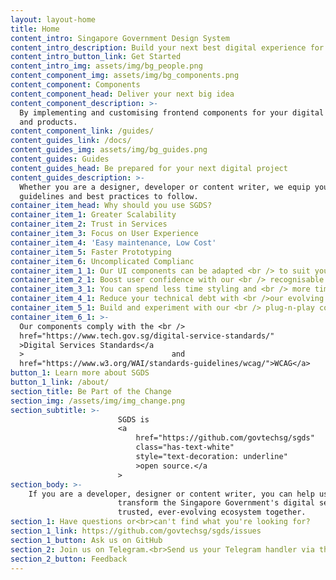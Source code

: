 ```yaml
---
layout: layout-home
title: Home
content_intro: Singapore Government Design System
content_intro_description: Build your next best digital experience for Singapore
content_intro_button_link: Get Started
content_intro_img: assets/img/bg_people.png
content_component_img: assets/img/bg_components.png
content_component: Components
content_component_head: Deliver your next big idea
content_component_description: >-
  By implementing and customising frontend components for your digital services
  and products.
content_component_link: /guides/
content_guides_link: /docs/
content_guides_img: assets/img/bg_guides.png
content_guides: Guides
content_guides_head: Be prepared for your next digital project
content_guides_description: >-
  Whether you are a designer, developer or content writer, we equip you with
  guidelines and best practices to follow.
container_item_head: Why should you use SGDS?
container_item_1: Greater Scalability
container_item_2: Trust in Services
container_item_3: Focus on User Experience
container_item_4: 'Easy maintenance, Low Cost'
container_item_5: Faster Prototyping
container_item_6: Uncomplicated Complianc
container_item_1_1: Our UI components can be adapted <br /> to suit your users’ needs
container_item_2_1: Boost user confidence with our <br /> recognisable design patterns
container_item_3_1: You can spend less time styling and <br /> more time crafting user flows
container_item_4_1: Reduce your technical debt with <br />our evolving design choices
container_item_5_1: Build and experiment with our <br /> plug-n-play components
container_item_6_1: >-
  Our components comply with the <br />                                 <a
  href="https://www.tech.gov.sg/digital-service-standards/"                                    
  >Digital Services Standards</a                                
  >                                 and                                 <a
  href="https://www.w3.org/WAI/standards-guidelines/wcag/">WCAG</a>
button_1: Learn more about SGDS
button_1_link: /about/
section_title: Be Part of the Change
section_img: /assets/img/img_change.png
section_subtitle: >-
                        SGDS is
                        <a
                            href="https://github.com/govtechsg/sgds"
                            class="has-text-white"
                            style="text-decoration: underline"
                            >open source.</a
                        >
section_body: >-
    If you are a developer, designer or content writer, you can help us
                        transform the Singapore Government's digital services. Let's build a
                        trusted, ever-evolving ecosystem together.
section_1: Have questions or<br>can't find what you're looking for?
section_1_link: https://github.com/govtechsg/sgds/issues
section_1_button: Ask us on GitHub
section_2: Join us on Telegram.<br>Send us your Telegram handler via the feedback form
section_2_button: Feedback
---
```

